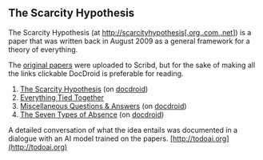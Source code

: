  ## The Scarcity Hypothesis

The Scarcity Hypothesis (at [http://scarcityhypothesis\[.org,.com,.net\]](http://scarcityhypothesis.org)) is a paper that was written back in August 2009 as a general framework for a theory of everything.

The [original papers](https://www.scribd.com/lists/3385409/The-Scarcity-Hypothesis-S-H) were uploaded to Scribd, but for the sake of making all the links clickable DocDroid is preferable for reading.

1. [The Scarcity Hypothesis](https://github.com/Way-of-Scarcity/papers/blob/main/2009%20-%20The%20Scarcity%20Hypothesis%20%5BS.H.%5D%20-%20Dustin%20Darcy.pdf) (on [docdroid](https://www.docdroid.net/rors5BX/2009-the-scarcity-hypothesis-sh-dustin-darcy-pdf))
2. [Everything Tied Together](https://github.com/Way-of-Scarcity/papers/blob/main/2018%20-%20Division%20at%20Every%20Level%20of%20Human%20Society%20(v1.0.6)%20-%20D.%20Darcy.pdf)
4. [Miscellaneous Questions & Answers](https://github.com/Way-of-Scarcity/papers/blob/main/2011%20-%20Miscellaneous%20QA%20(v2.0.7.6)%20-%20D.%20Darcy.pdf) (on [docdroid](https://docdro.id/7edoA24))
5. [The Seven Types of Absence](https://github.com/Way-of-Scarcity/papers/blob/main/2011%20-%20The%20Seven%20Types%20of%20Absence%20(v1.4.4.1)%20-%20D.%20Darcy.pdf) (on [docdroid](https://docdro.id/UGyXQmI))

A detailed conversation of what the idea entails was documented in a dialogue with an AI model trained on the papers.
[http://todoai.org](http://todoai.org)

